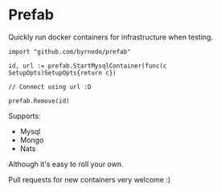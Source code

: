 # Prefab

Quickly run docker containers for infrastructure when testing.

```
import "github.com/byrnedo/prefab"

id, url := prefab.StartMysqlContainer(func(c SetupOpts)SetupOpts{return c})

// Connect using url :D

prefab.Remove(id)
```

Supports:

- Mysql
- Mongo
- Nats

Although it's easy to roll your own.


Pull requests for new containers very welcome :)
